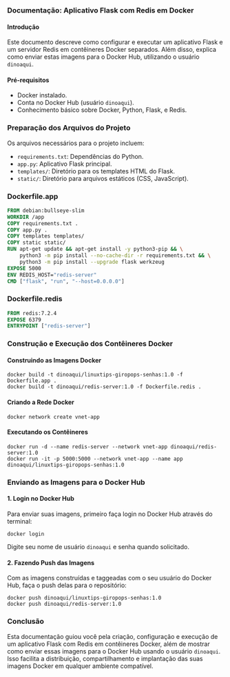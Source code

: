 ### Documentação: Aplicativo Flask com Redis em Docker

#### Introdução

Este documento descreve como configurar e executar um aplicativo Flask e um servidor Redis em contêineres Docker separados. Além disso, explica como enviar estas imagens para o Docker Hub, utilizando o usuário `dinoaqui`.

#### Pré-requisitos

- Docker instalado.
- Conta no Docker Hub (usuário `dinoaqui`).
- Conhecimento básico sobre Docker, Python, Flask, e Redis.

### Preparação dos Arquivos do Projeto

Os arquivos necessários para o projeto incluem:

- `requirements.txt`: Dependências do Python.
- `app.py`: Aplicativo Flask principal.
- `templates/`: Diretório para os templates HTML do Flask.
- `static/`: Diretório para arquivos estáticos (CSS, JavaScript).

### Dockerfile.app

```Dockerfile
FROM debian:bullseye-slim
WORKDIR /app
COPY requirements.txt .
COPY app.py .
COPY templates templates/
COPY static static/
RUN apt-get update && apt-get install -y python3-pip && \
    python3 -m pip install --no-cache-dir -r requirements.txt && \
    python3 -m pip install --upgrade flask werkzeug
EXPOSE 5000
ENV REDIS_HOST="redis-server"
CMD ["flask", "run", "--host=0.0.0.0"]
```

### Dockerfile.redis

```Dockerfile
FROM redis:7.2.4
EXPOSE 6379
ENTRYPOINT ["redis-server"]
```

### Construção e Execução dos Contêineres Docker

#### Construindo as Imagens Docker

```shell
docker build -t dinoaqui/linuxtips-giropops-senhas:1.0 -f Dockerfile.app .
docker build -t dinoaqui/redis-server:1.0 -f Dockerfile.redis .
```

#### Criando a Rede Docker

```shell
docker network create vnet-app
```

#### Executando os Contêineres

```shell
docker run -d --name redis-server --network vnet-app dinoaqui/redis-server:1.0
docker run -it -p 5000:5000 --network vnet-app --name app dinoaqui/linuxtips-giropops-senhas:1.0
```

### Enviando as Imagens para o Docker Hub

#### 1. Login no Docker Hub

Para enviar suas imagens, primeiro faça login no Docker Hub através do terminal:

```shell
docker login
```

Digite seu nome de usuário `dinoaqui` e senha quando solicitado.

#### 2. Fazendo Push das Imagens

Com as imagens construídas e taggeadas com o seu usuário do Docker Hub, faça o push delas para o repositório:

```shell
docker push dinoaqui/linuxtips-giropops-senhas:1.0
docker push dinoaqui/redis-server:1.0
```

### Conclusão

Esta documentação guiou você pela criação, configuração e execução de um aplicativo Flask com Redis em contêineres Docker, além de mostrar como enviar essas imagens para o Docker Hub usando o usuário `dinoaqui`. Isso facilita a distribuição, compartilhamento e implantação das suas imagens Docker em qualquer ambiente compatível.

